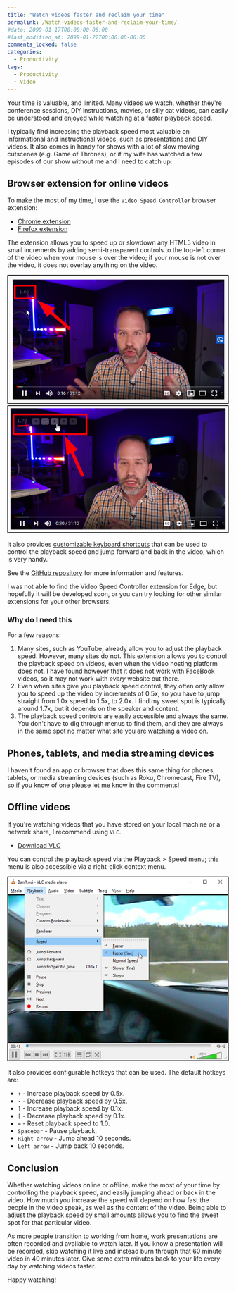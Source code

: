```yaml
---
title: "Watch videos faster and reclaim your time"
permalink: /Watch-videos-faster-and-reclaim-your-time/
#date: 2099-01-17T00:00:00-06:00
#last_modified_at: 2099-01-22T00:00:00-06:00
comments_locked: false
categories:
  - Productivity
tags:
  - Productivity
  - Video
---
```


Your time is valuable, and limited.
Many videos we watch, whether they're conference sessions, DIY instructions, movies, or silly cat videos, can easily be understood and enjoyed while watching at a faster playback speed.

I typically find increasing the playback speed most valuable on informational and instructional videos, such as presentations and DIY videos.
It also comes in handy for shows with a lot of slow moving cutscenes (e.g. Game of Thrones), or if my wife has watched a few episodes of our show without me and I need to catch up.

## Browser extension for online videos

To make the most of my time, I use the `Video Speed Controller` browser extension:

- [Chrome extension](https://chrome.google.com/webstore/detail/video-speed-controller/nffaoalbilbmmfgbnbgppjihopabppdk)
- [Firefox extension](https://addons.mozilla.org/en-US/firefox/addon/videospeed/)

The extension allows you to speed up or slowdown any HTML5 video in small increments by adding semi-transparent controls to the top-left corner of the video when your mouse is over the video; if your mouse is not over the video, it does not overlay anything on the video.

![Video Speed Controller speed overlay](/assets/Posts/2020-09-12-Watch-videos-faster-and-reclaim-your-time/VideoSpeedControllerOverlay.png)
![Video Speed Controller controls overlay](/assets/Posts/2020-09-12-Watch-videos-faster-and-reclaim-your-time/VideoSpeedControllerOverlayControls.png)

It also provides [customizable keyboard shortcuts](https://github.com/igrigorik/videospeed#install-chrome-extension) that can be used to control the playback speed and jump forward and back in the video, which is very handy.

See the [GitHub repository](https://github.com/igrigorik/videospeed) for more information and features.

I was not able to find the Video Speed Controller extension for Edge, but hopefully it will be developed soon, or you can try looking for other similar extensions for your other browsers.

### Why do I need this

For a few reasons:

1. Many sites, such as YouTube, already allow you to adjust the playback speed.
However, many sites do not.
This extension allows you to control the playback speed on videos, even when the video hosting platform does not.
I have found however that it does not work with FaceBook videos, so it may not work with _every_ website out there.
1. Even when sites give you playback speed control, they often only allow you to speed up the video by increments of 0.5x, so you have to jump straight from 1.0x speed to 1.5x, to 2.0x.
I find my sweet spot is typically around 1.7x, but it depends on the speaker and content.
1. The playback speed controls are easily accessible and always the same.
You don't have to dig through menus to find them, and they are always in the same spot no matter what site you are watching a video on.

## Phones, tablets, and media streaming devices

I haven't found an app or browser that does this same thing for phones, tablets, or media streaming devices (such as Roku, Chromecast, Fire TV), so if you know of one please let me know in the comments!

## Offline videos

If you're watching videos that you have stored on your local machine or a network share, I recommend using `VLC`.

- [Download VLC](https://www.videolan.org/vlc/index.html)

You can control the playback speed via the Playback > Speed menu; this menu is also accessible via a right-click context menu.

![VLC playback speed controls](/assets/Posts/2020-09-12-Watch-videos-faster-and-reclaim-your-time/VlcPlaybackSpeedControls.png)

It also provides configurable hotkeys that can be used.
The default hotkeys are:

- `+` - Increase playback speed by 0.5x.
- `-` - Decrease playback speed by 0.5x.
- `]` - Increase playback speed by 0.1x.
- `[` - Decrease playback speed by 0.1x.
- `=` - Reset playback speed to 1.0.
- `Spacebar` - Pause playback.
- `Right arrow` - Jump ahead 10 seconds.
- `Left arrow` - Jump back 10 seconds.

## Conclusion

Whether watching videos online or offline, make the most of your time by controlling the playback speed, and easily jumping ahead or back in the video.
How much you increase the speed will depend on how fast the people in the video speak, as well as the content of the video.
Being able to adjust the playback speed by small amounts allows you to find the sweet spot for that particular video.

As more people transition to working from home, work presentations are often recorded and available to watch later.
If you know a presentation will be recorded, skip watching it live and instead burn through that 60 minute video in 40 minutes later.
Give some extra minutes back to your life every day by watching videos faster.

Happy watching!

